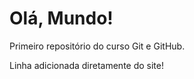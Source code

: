 # Olá, Mundo!
 Primeiro repositório do curso Git e GitHub.

 
Linha adicionada diretamente do site!
